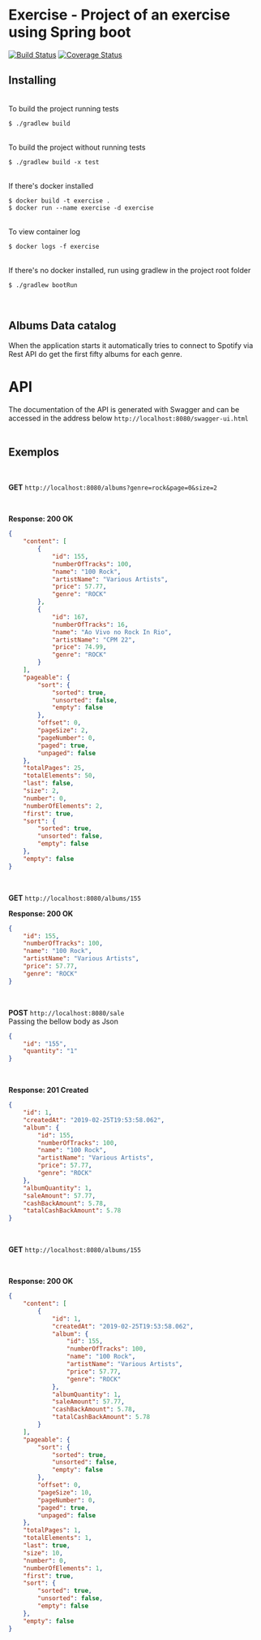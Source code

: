 # Exercise - Project of an exercise using Spring boot 
[![Build Status](https://travis-ci.com/tiagofvalerio/exercise.svg?branch=master)](https://travis-ci.com/tiagofvalerio/exercise) [![Coverage Status](https://coveralls.io/repos/github/tiagofvalerio/exercise/badge.svg)](https://coveralls.io/github/tiagofvalerio/exercise)

## Installing

<br />
To build the project running tests

```
$ ./gradlew build
```

<br />
To build the project without running tests

```
$ ./gradlew build -x test
```

<br />
If there's docker installed

```
$ docker build -t exercise .
$ docker run --name exercise -d exercise
```

<br />
To view container log

```
$ docker logs -f exercise
```

<br />
If there's no docker installed, run using gradlew in the project root folder

```
$ ./gradlew bootRun
```

<br />

## Albums Data catalog
When the application starts it automatically tries to connect to Spotify via Rest API do get the first fifty albums for each genre.


# API
The documentation of the API is generated with Swagger and can be accessed in the address below
```http://localhost:8080/swagger-ui.html```
<br />
<br />

## Exemplos
<br />

**GET** ```http://localhost:8080/albums?genre=rock&page=0&size=2```

<br />

**Response: 200 OK**

```json
{
    "content": [
        {
            "id": 155,
            "numberOfTracks": 100,
            "name": "100 Rock",
            "artistName": "Various Artists",
            "price": 57.77,
            "genre": "ROCK"
        },
        {
            "id": 167,
            "numberOfTracks": 16,
            "name": "Ao Vivo no Rock In Rio",
            "artistName": "CPM 22",
            "price": 74.99,
            "genre": "ROCK"
        }
    ],
    "pageable": {
        "sort": {
            "sorted": true,
            "unsorted": false,
            "empty": false
        },
        "offset": 0,
        "pageSize": 2,
        "pageNumber": 0,
        "paged": true,
        "unpaged": false
    },
    "totalPages": 25,
    "totalElements": 50,
    "last": false,
    "size": 2,
    "number": 0,
    "numberOfElements": 2,
    "first": true,
    "sort": {
        "sorted": true,
        "unsorted": false,
        "empty": false
    },
    "empty": false
}
```

<br />

**GET** ```http://localhost:8080/albums/155```
<br />

**Response: 200 OK**

```json
{
    "id": 155,
    "numberOfTracks": 100,
    "name": "100 Rock",
    "artistName": "Various Artists",
    "price": 57.77,
    "genre": "ROCK"
}
```

<br />

**POST** ```http://localhost:8080/sale```
<br />
Passing the bellow body as Json
```json
{
    "id": "155",
    "quantity": "1"
}
```
<br />

**Response: 201 Created**

```json
{
    "id": 1,
    "createdAt": "2019-02-25T19:53:58.062",
    "album": {
        "id": 155,
        "numberOfTracks": 100,
        "name": "100 Rock",
        "artistName": "Various Artists",
        "price": 57.77,
        "genre": "ROCK"
    },
    "albumQuantity": 1,
    "saleAmount": 57.77,
    "cashBackAmount": 5.78,
    "tatalCashBackAmount": 5.78
}
```
<br />

**GET** ```http://localhost:8080/albums/155```

<br />

**Response: 200 OK**

```json
{
    "content": [
        {
            "id": 1,
            "createdAt": "2019-02-25T19:53:58.062",
            "album": {
                "id": 155,
                "numberOfTracks": 100,
                "name": "100 Rock",
                "artistName": "Various Artists",
                "price": 57.77,
                "genre": "ROCK"
            },
            "albumQuantity": 1,
            "saleAmount": 57.77,
            "cashBackAmount": 5.78,
            "tatalCashBackAmount": 5.78
        }
    ],
    "pageable": {
        "sort": {
            "sorted": true,
            "unsorted": false,
            "empty": false
        },
        "offset": 0,
        "pageSize": 10,
        "pageNumber": 0,
        "paged": true,
        "unpaged": false
    },
    "totalPages": 1,
    "totalElements": 1,
    "last": true,
    "size": 10,
    "number": 0,
    "numberOfElements": 1,
    "first": true,
    "sort": {
        "sorted": true,
        "unsorted": false,
        "empty": false
    },
    "empty": false
}
```




